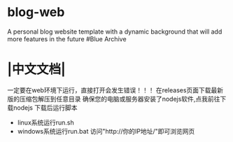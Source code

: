 # blog-web
A personal blog website template with a dynamic background that will add more features in the future #Blue Archive
# <a href="https://github.com/MEIQIUawa/blog-web/blob/main/README_zh.md" style="text-decoration: none;">|中文文档|</a>
一定要在web环境下运行，直接打开会发生错误！！！
在<a href="https://github.com/MEIQIUawa/blog-web/releases" style="text-decoration: none;">releases</a>页面下载最新版的压缩包解压到任意目录
确保您的电脑或服务器安装了nodejs软件,<a href="https://nodejs.org/en/download/package-manager" style="text-decoration: none;">点我</a>前往下载nodejs
下载后运行脚本
* linux系统运行run.sh
* windows系统运行run.bat
访问"http://你的IP地址/"即可浏览网页

